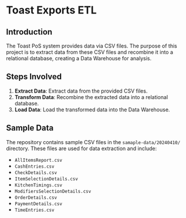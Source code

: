 # Toast Exports ETL

## Introduction

The Toast PoS system provides data via CSV files. The purpose of this project is to extract data from these CSV files and recombine it into a relational database, creating a Data Warehouse for analysis.

## Steps Involved

1. **Extract Data**: Extract data from the provided CSV files.
2. **Transform Data**: Recombine the extracted data into a relational database.
3. **Load Data**: Load the transformed data into the Data Warehouse.

## Sample Data

The repository contains sample CSV files in the `samaple-data/20240410/` directory. These files are used for data extraction and include:

- `AllItemsReport.csv`
- `CashEntries.csv`
- `CheckDetails.csv`
- `ItemSelectionDetails.csv`
- `KitchenTimings.csv`
- `ModifiersSelectionDetails.csv`
- `OrderDetails.csv`
- `PaymentDetails.csv`
- `TimeEntries.csv`
